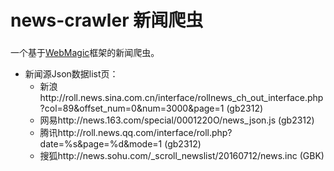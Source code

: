 # news-crawler 新闻爬虫
###
一个基于[WebMagic](https://github.com/code4craft/webmagic/)框架的新闻爬虫。

- 新闻源Json数据list页：
  - 新浪http://roll.news.sina.com.cn/interface/rollnews_ch_out_interface.php?col=89&offset_num=0&num=3000&page=1 (gb2312)
  - 网易http://news.163.com/special/0001220O/news_json.js (gb2312)
  - 腾讯http://roll.news.qq.com/interface/roll.php?date=%s&page=%d&mode=1 (gb2312)
  - 搜狐http://news.sohu.com/_scroll_newslist/20160712/news.inc (GBK)
